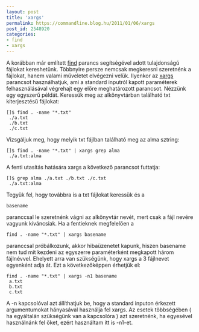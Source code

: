 ```yaml
---
layout: post
title: 'xargs'
permalink: https://commandline.blog.hu/2011/01/06/xargs
post_id: 2548920
categories: 
- find
- xargs
---
```


A korábban már említett 
[find](http://commandline.blog.hu/2010/11/14/find_2) parancs segítségével adott tulajdonságú fájlokat kereshetünk. Többnyire persze nemcsak megkeresni szeretnénk a fájlokat, hanem valami műveletet elvégezni velük. Ilyenkor az 
[xargs](http://hu.wikipedia.org/wiki/Xargs) parancsot használhatjuk, ami a standard inputról kapott paraméterek felhasználásával végrehajt egy előre meghatározott parancsot. 
Nézzünk egy egyszerű példát. 
Keressük meg az alkönyvtárban található txt kiterjesztésű fájlokat: 
```
[]$ find . -name "*.txt"
 ./a.txt
 ./b.txt
 ./c.txt
``` 
Vizsgáljuk meg, hogy melyik txt fájlban található meg az alma sztring: 
```
[]$ find . -name "*.txt" | xargs grep alma
 ./a.txt:alma
``` 
A fenti utasítás hatására xargs a következő parancsot futtatja: 
```
[]$ grep alma ./a.txt ./b.txt ./c.txt
 ./a.txt:alma
``` 
Tegyük fel, hogy továbbra is a txt fájlokat keressük és a 
```
basename
```
 paranccsal le szeretnénk vágni az alkönyvtár nevét, mert csak a fájl nevére vagyunk kíváncsiak. Ha a fentieknek megfelelően a 
```
find . -name "*.txt" | xargs basename
``` 
paranccsal próbálkozunk, akkor hibaüzenetet kapunk, hiszen basename nem tud mit kezdeni az egyszerre paraméterként megkapott három fájlnévvel. Ehelyett arra van szükségünk, hogy xargs a 3 fájlnevet egyenként adja át. Ezt a következőképpen érhetjük el: 
```
find . -name "*.txt" | xargs -n1 basename
 a.txt
 b.txt
 c.txt
``` 
A -n kapcsolóval azt állíthatjuk be, hogy a standard inputon érkezett argumentumokat hányasával használja fel xargs. Az esetek többségében ( ha egyáltalán szükségünk van a kapcsolóra ) azt szeretnénk, ha egyesével használnánk fel őket, ezért használtam itt is -n1-et.
   
 